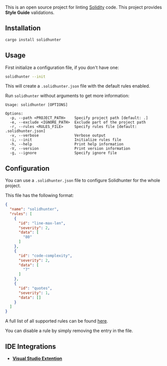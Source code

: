 
This is an open source project for linting [Solidity](http://solidity.readthedocs.io/en/develop/) code. This project
provides **Style Guide** validations.

## Installation

```sh
cargo install solidhunter
```

## Usage

First initialize a configuration file, if you don't have one:

```sh
solidhunter --init
```

This will create a `.solidhunter.json` file with the default rules enabled. 

Run `solidhunter` without arguments to get more information:

```text
Usage: solidhunter [OPTIONS]

Options:
  -p, --path <PROJECT_PATH>    Specify project path [default: .]
  -e, --exclude <IGNORE_PATH>  Exclude part of the project path
  -r, --rules <RULES_FILE>     Specify rules file [default: .solidhunter.json]
  -v, --verbose                Verbose output
  -i, --init                   Initialize rules file
  -h, --help                   Print help information
  -V, --version                Print version information
  -g, --ignore                 Specify ignore file
```

## Configuration

You can use a `.solidhunter.json` file to configure Solidhunter for the whole project.

This file has the following
format:


```json
{
  "name": "solidhunter",
  "rules": [
    {
      "id": "line-max-len",
      "severity": 2,
      "data": [
        "80"
      ]
    },
    {
      "id": "code-complexity",
      "severity": 2,
      "data": [
        "7"
      ]
    },
    {
      "id": "quotes",
      "severity": 1,
      "data": []
    }
  ]
}
```
A full list of all supported rules can be found [here](https://github.com/astrodevs-labs/osmium/tree/main/toolchains/solidity/core/crates/linter-lib/src/rules).


You can disable a rule by simply removing the entry in the file.

## IDE Integrations

  - **[Visual Studio Extention](https://github.com/astrodevs-labs/osmium)**